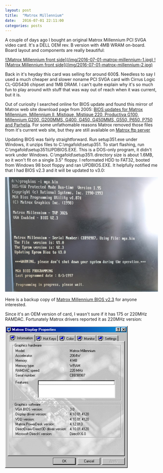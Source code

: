 ```yaml
---
layout: post
title:  "Matrox Millennium"
date:   2016-07-01 22:11:00
categories: posts
---
```


A couple of days ago I bought an original Matrox Millennium PCI SVGA video card.
It's a DELL OEM rev. B version with 4MB WRAM on-board.
Board layout and components are really beautiful:

<a href="/img/2016-07-01-matrox-millennium-1-full.jpg">
![Matrox Millennium front side](/img/2016-07-01-matrox-millennium-1.jpg)
</a>

<a href="/img/2016-07-01-matrox-millennium-2-full.jpg">
![Matrox Millennium front side](/img/2016-07-01-matrox-millennium-2.jpg)
</a>

Back in it's heyday this card was selling for around 600$.
Needless to say I used a much cheaper and slower noname PCI SVGA card with Cirrus Logic CL-GD5436 chipset and 1MB DRAM.
I can't quite explain why it's so much fun to play around with stuff that was way out of reach when it was current, but it is.

Out of curiosity I searched online for BIOS update and found this mirror of Matrox web site download page from 2005:
[BIOS updates for Matrox Millennium, Millennium II, Mistique, Mistique 220, Productiva G100, Millennium G200, G200MMS, G400, G450, G450MMS, G550, P650, P750 and Parhelia](http://video.rom.by/matrox/recovery/html/home2.htm).
For some unfathomable reasons Matrox removed those files from it's current web site, but they are still available on [Matrox ftp server](ftp://ftp.matrox.com/pub/mga/bios/)

Updating BIOS was fairly straightforward.
Run setup351.exe under Windows, it unzips files to C:\mgafold\setup351\.
To start flashing, run C:\mgafold\setup351\UPDBIOS.EXE.
This is a DOS-only program, it didn't work under Windows.
C:\mgafold\setup351\ directory size is about 1.6MB, so it won't fit on a single 3.5" floppy.
I reformated HDD to FAT32, booted from Windows 98 boot floppy and ran UPDBIOS.EXE.
It helpfully notified me that I had BIOS v2.3 and it will be updated to v3.0:

![Matrox Millennium BIOS update](/img/2016-07-01-matrox-millennium-3.jpg)

Here is a backup copy of [Matrox Millennium BIOS v2.3](/files/2016-07-01-matrox-millennium-bios-v2.3.zip) for anyone interested.

Since it's an OEM version of card, I wasn't sure if it has 175 or 220MHz RAMDAC.
Fortunately Matrox drivers reported it as 220MHz version:

![Matrox Millennium information](/img/2016-07-01-matrox-millennium-4.png)
